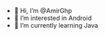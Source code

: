 - 👋 Hi, I’m @AmirGhp
- 👀 I’m interested in Android
- 🌱 I’m currently learning Java
<!---
AmirGhp/AmirGhp is a ✨ special ✨ repository because its `README.md` (this file) appears on your GitHub profile.
You can click the Preview link to take a look at your changes.
--->
